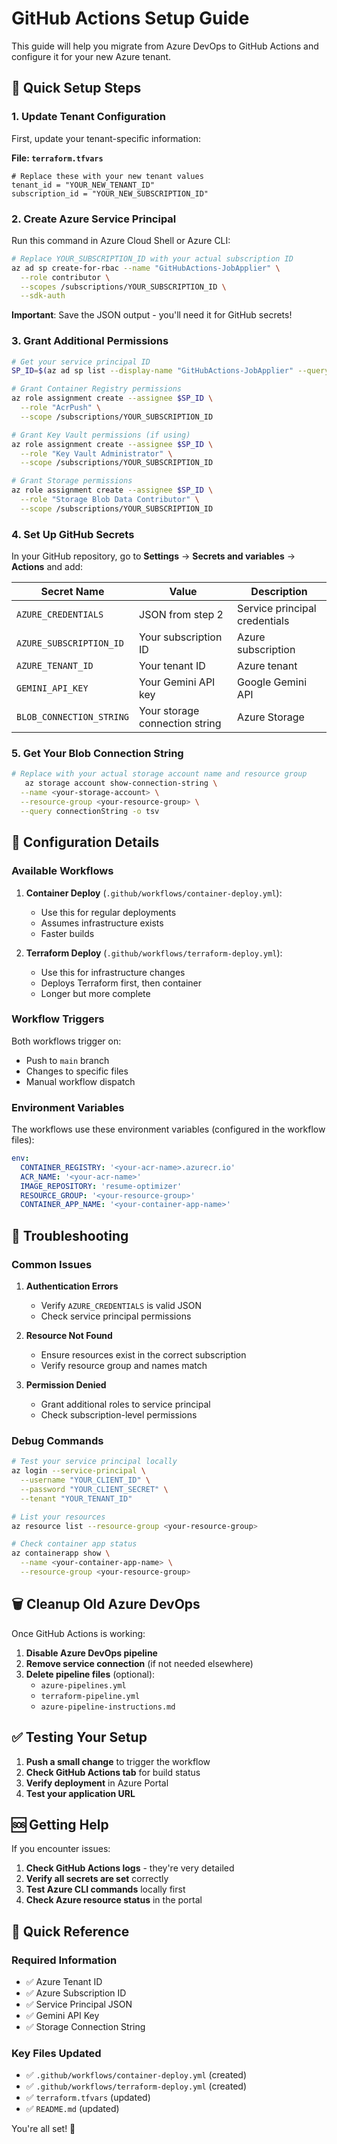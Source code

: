 # GitHub Actions Setup Guide

This guide will help you migrate from Azure DevOps to GitHub Actions and configure it for your new Azure tenant.

## 🚀 Quick Setup Steps

### 1. Update Tenant Configuration

First, update your tenant-specific information:

**File: `terraform.tfvars`**
```hcl
# Replace these with your new tenant values
tenant_id = "YOUR_NEW_TENANT_ID"
subscription_id = "YOUR_NEW_SUBSCRIPTION_ID"
```

### 2. Create Azure Service Principal

Run this command in Azure Cloud Shell or Azure CLI:

```bash
# Replace YOUR_SUBSCRIPTION_ID with your actual subscription ID
az ad sp create-for-rbac --name "GitHubActions-JobApplier" \
  --role contributor \
  --scopes /subscriptions/YOUR_SUBSCRIPTION_ID \
  --sdk-auth
```

**Important**: Save the JSON output - you'll need it for GitHub secrets!

### 3. Grant Additional Permissions

```bash
# Get your service principal ID
SP_ID=$(az ad sp list --display-name "GitHubActions-JobApplier" --query "[0].id" -o tsv)

# Grant Container Registry permissions
az role assignment create --assignee $SP_ID \
  --role "AcrPush" \
  --scope /subscriptions/YOUR_SUBSCRIPTION_ID

# Grant Key Vault permissions (if using)
az role assignment create --assignee $SP_ID \
  --role "Key Vault Administrator" \
  --scope /subscriptions/YOUR_SUBSCRIPTION_ID

# Grant Storage permissions
az role assignment create --assignee $SP_ID \
  --role "Storage Blob Data Contributor" \
  --scope /subscriptions/YOUR_SUBSCRIPTION_ID
```

### 4. Set Up GitHub Secrets

In your GitHub repository, go to **Settings** → **Secrets and variables** → **Actions** and add:

| Secret Name | Value | Description |
|-------------|-------|-------------|
| `AZURE_CREDENTIALS` | JSON from step 2 | Service principal credentials |
| `AZURE_SUBSCRIPTION_ID` | Your subscription ID | Azure subscription |
| `AZURE_TENANT_ID` | Your tenant ID | Azure tenant |
| `GEMINI_API_KEY` | Your Gemini API key | Google Gemini API |
| `BLOB_CONNECTION_STRING` | Your storage connection string | Azure Storage |

### 5. Get Your Blob Connection String

```bash
# Replace with your actual storage account name and resource group
   az storage account show-connection-string \
  --name <your-storage-account> \
  --resource-group <your-resource-group> \
  --query connectionString -o tsv
```

## 🔧 Configuration Details

### Available Workflows

1. **Container Deploy** (`.github/workflows/container-deploy.yml`):
   - Use this for regular deployments
   - Assumes infrastructure exists
   - Faster builds

2. **Terraform Deploy** (`.github/workflows/terraform-deploy.yml`):
   - Use this for infrastructure changes
   - Deploys Terraform first, then container
   - Longer but more complete

### Workflow Triggers

Both workflows trigger on:
- Push to `main` branch
- Changes to specific files
- Manual workflow dispatch

### Environment Variables

The workflows use these environment variables (configured in the workflow files):

```yaml
env:
  CONTAINER_REGISTRY: '<your-acr-name>.azurecr.io'
  ACR_NAME: '<your-acr-name>'
  IMAGE_REPOSITORY: 'resume-optimizer'
  RESOURCE_GROUP: '<your-resource-group>'
  CONTAINER_APP_NAME: '<your-container-app-name>'
```

## 🐛 Troubleshooting

### Common Issues

1. **Authentication Errors**
   - Verify `AZURE_CREDENTIALS` is valid JSON
   - Check service principal permissions

2. **Resource Not Found**
   - Ensure resources exist in the correct subscription
   - Verify resource group and names match

3. **Permission Denied**
   - Grant additional roles to service principal
   - Check subscription-level permissions

### Debug Commands

```bash
# Test your service principal locally
az login --service-principal \
  --username "YOUR_CLIENT_ID" \
  --password "YOUR_CLIENT_SECRET" \
  --tenant "YOUR_TENANT_ID"

# List your resources
az resource list --resource-group <your-resource-group>

# Check container app status
az containerapp show \
  --name <your-container-app-name> \
  --resource-group <your-resource-group>
```

## 🗑️ Cleanup Old Azure DevOps

Once GitHub Actions is working:

1. **Disable Azure DevOps pipeline**
2. **Remove service connection** (if not needed elsewhere)
3. **Delete pipeline files** (optional):
   - `azure-pipelines.yml`
   - `terraform-pipeline.yml`
   - `azure-pipeline-instructions.md`

## ✅ Testing Your Setup

1. **Push a small change** to trigger the workflow
2. **Check GitHub Actions tab** for build status
3. **Verify deployment** in Azure Portal
4. **Test your application URL**

## 🆘 Getting Help

If you encounter issues:

1. **Check GitHub Actions logs** - they're very detailed
2. **Verify all secrets are set** correctly
3. **Test Azure CLI commands** locally first
4. **Check Azure resource status** in the portal

## 📝 Quick Reference

### Required Information

- ✅ Azure Tenant ID
- ✅ Azure Subscription ID  
- ✅ Service Principal JSON
- ✅ Gemini API Key
- ✅ Storage Connection String

### Key Files Updated

- ✅ `.github/workflows/container-deploy.yml` (created)
- ✅ `.github/workflows/terraform-deploy.yml` (created)
- ✅ `terraform.tfvars` (updated)
- ✅ `README.md` (updated)

You're all set! 🎉 
